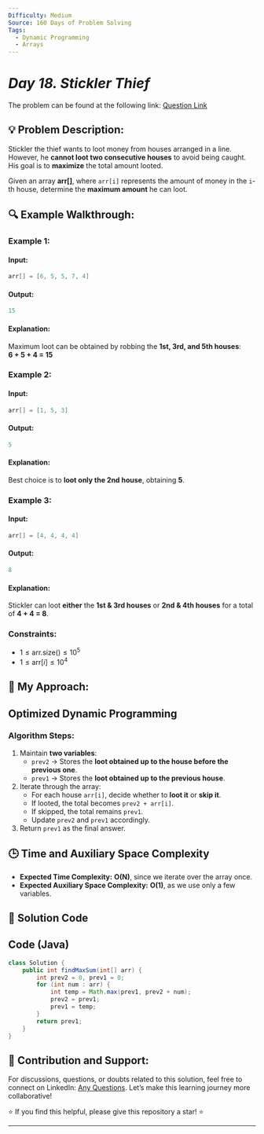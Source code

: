 ```yaml
---
Difficulty: Medium
Source: 160 Days of Problem Solving
Tags:
  - Dynamic Programming
  - Arrays
---
```


#  _Day 18. Stickler Thief_ 

The problem can be found at the following link: [Question Link](https://www.geeksforgeeks.org/batch/gfg-160-problems/track/dynamic-programming-gfg-160/problem/stickler-theif-1587115621)

## 💡 **Problem Description:**

Stickler the thief wants to loot money from houses arranged in a line. However, he **cannot loot two consecutive houses** to avoid being caught. His goal is to **maximize** the total amount looted.

Given an array **arr[]**, where `arr[i]` represents the amount of money in the `i`-th house, determine the **maximum amount** he can loot.

## 🔍 **Example Walkthrough:**

### **Example 1:**

#### **Input:**

```cpp
arr[] = [6, 5, 5, 7, 4]
```

#### **Output:**

```cpp
15
```

#### **Explanation:**

Maximum loot can be obtained by robbing the **1st, 3rd, and 5th houses**:  
**6 + 5 + 4 = 15**

### **Example 2:**

#### **Input:**

```cpp
arr[] = [1, 5, 3]
```

#### **Output:**

```cpp
5
```

#### **Explanation:**

Best choice is to **loot only the 2nd house**, obtaining **5**.

### **Example 3:**

#### **Input:**

```cpp
arr[] = [4, 4, 4, 4]
```

#### **Output:**

```cpp
8
```

#### **Explanation:**

Stickler can loot **either** the **1st & 3rd houses** or **2nd & 4th houses** for a total of **4 + 4 = 8**.

### **Constraints:**

- $1 \leq \text{arr.size()} \leq 10^5$
- $1 \leq \text{arr}[i] \leq 10^4$

## 🎯 **My Approach:**

## **Optimized Dynamic Programming**

### **Algorithm Steps:**

1. Maintain **two variables**:
   - `prev2` → Stores the **loot obtained up to the house before the previous one**.
   - `prev1` → Stores the **loot obtained up to the previous house**.
2. Iterate through the array:
   - For each house `arr[i]`, decide whether to **loot it** or **skip it**.
   - If looted, the total becomes `prev2 + arr[i]`.
   - If skipped, the total remains `prev1`.
   - Update `prev2` and `prev1` accordingly.
3. Return `prev1` as the final answer.

## 🕒 **Time and Auxiliary Space Complexity**

- **Expected Time Complexity:** **O(N)**, since we iterate over the array once.
- **Expected Auxiliary Space Complexity:** **O(1)**, as we use only a few variables.

## 📝 **Solution Code**

## **Code (Java)**

```java
class Solution {
    public int findMaxSum(int[] arr) {
        int prev2 = 0, prev1 = 0;
        for (int num : arr) {
            int temp = Math.max(prev1, prev2 + num);
            prev2 = prev1;
            prev1 = temp;
        }
        return prev1;
    }
}
```


## 🎯 **Contribution and Support:**

For discussions, questions, or doubts related to this solution, feel free to connect on LinkedIn: [Any Questions](https://www.linkedin.com/in/sanjana-yadav007). Let’s make this learning journey more collaborative!

⭐ If you find this helpful, please give this repository a star! ⭐

---
